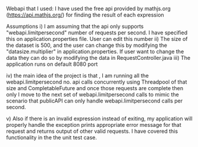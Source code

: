 Webapi that I used:
I have used the free api provided by mathjs.org (https://api.mathjs.org/) for finding the result of each expression

Assumptions
i) I am assuming that the api only supports "webapi.limitpersecond" number of requests per second. I have specified this on application.properties file. User can edit this number
ii) The size of the dataset is 500, and the user can change this by modifying the "datasize.multiplier" in application.properties. If user want to change the data they can do so by modifying the data in RequestController.java
iii) The application runs on default 8080 port

iv) the main idea of the project is that , I am running all the webapi.limitpersecond no. api calls concurrently using Threadpool of that size and CompletableFuture and once those requests are complete then only I move to the next set of webapi.limitpersecond calls to mimic the scenario that publicAPI can only handle webapi.limitpersecond calls per second.

v) Also if there is an invalid expression instead of exiting, my application will properly handle the exception prints appropriate error message for that request and returns output of other valid requests. I have covered this functionality in the the unit test case.
